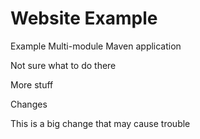 # Website Example
Example Multi-module Maven application

Not sure what to do there

More stuff

Changes

This is a big change that may cause trouble